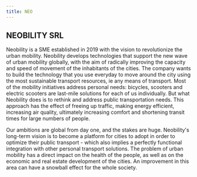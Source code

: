 ```yaml
---
title: NEO
---
```


## NEOBILITY SRL

Neobility is a SME established in 2019 with the vision to revolutionize the urban mobility. Neobility develops
technologies that support the new wave of urban mobility globally, with the aim of radically improving the capacity
and speed of movement of the inhabitants of the cities. The company wants to build the technology that you use
everyday to move around the city using the most sustainable transport resources, ie any means of transport.
Most of the mobility initiatives address personal needs: bicycles, scooters and electric scooters are last-mile solutions
for each of us individually. But what Neobility does is to rethink and address public transportation needs. This
approach has the effect of freeing up traffic, making energy efficient, increasing air quality, ultimately increasing
comfort and shortening transit times for large numbers of people.

Our ambitions are global from day one, and the stakes are huge. Neobility's long-term vision is to become a platform
for cities to adopt in order to optimize their public transport - which also implies a perfectly functional integration
with other personal transport solutions. The problem of urban mobility has a direct impact on the health of the people,
as well as on the economic and real estate development of the cities. An improvement in this area can have a snowball
effect for the whole society.